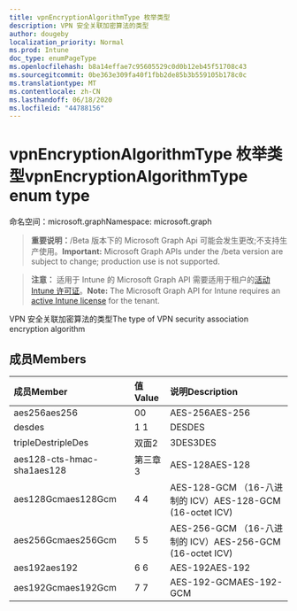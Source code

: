 ```yaml
---
title: vpnEncryptionAlgorithmType 枚举类型
description: VPN 安全关联加密算法的类型
author: dougeby
localization_priority: Normal
ms.prod: Intune
doc_type: enumPageType
ms.openlocfilehash: b8a14effae7c95605529c0d0b12eb45f51708c43
ms.sourcegitcommit: 0be363e309fa40f1fbb2de85b3b559105b178c0c
ms.translationtype: MT
ms.contentlocale: zh-CN
ms.lasthandoff: 06/18/2020
ms.locfileid: "44788156"
---
```

# <a name="vpnencryptionalgorithmtype-enum-type"></a><span data-ttu-id="590bf-103">vpnEncryptionAlgorithmType 枚举类型</span><span class="sxs-lookup"><span data-stu-id="590bf-103">vpnEncryptionAlgorithmType enum type</span></span>

<span data-ttu-id="590bf-104">命名空间：microsoft.graph</span><span class="sxs-lookup"><span data-stu-id="590bf-104">Namespace: microsoft.graph</span></span>

> <span data-ttu-id="590bf-105">**重要说明：**/Beta 版本下的 Microsoft Graph Api 可能会发生更改;不支持生产使用。</span><span class="sxs-lookup"><span data-stu-id="590bf-105">**Important:** Microsoft Graph APIs under the /beta version are subject to change; production use is not supported.</span></span>

> <span data-ttu-id="590bf-106">**注意：** 适用于 Intune 的 Microsoft Graph API 需要适用于租户的[活动 Intune 许可证](https://go.microsoft.com/fwlink/?linkid=839381)。</span><span class="sxs-lookup"><span data-stu-id="590bf-106">**Note:** The Microsoft Graph API for Intune requires an [active Intune license](https://go.microsoft.com/fwlink/?linkid=839381) for the tenant.</span></span>

<span data-ttu-id="590bf-107">VPN 安全关联加密算法的类型</span><span class="sxs-lookup"><span data-stu-id="590bf-107">The type of VPN security association encryption algorithm</span></span>

## <a name="members"></a><span data-ttu-id="590bf-108">成员</span><span class="sxs-lookup"><span data-stu-id="590bf-108">Members</span></span>
|<span data-ttu-id="590bf-109">成员</span><span class="sxs-lookup"><span data-stu-id="590bf-109">Member</span></span>|<span data-ttu-id="590bf-110">值</span><span class="sxs-lookup"><span data-stu-id="590bf-110">Value</span></span>|<span data-ttu-id="590bf-111">说明</span><span class="sxs-lookup"><span data-stu-id="590bf-111">Description</span></span>|
|:---|:---|:---|
|<span data-ttu-id="590bf-112">aes256</span><span class="sxs-lookup"><span data-stu-id="590bf-112">aes256</span></span>|<span data-ttu-id="590bf-113">0</span><span class="sxs-lookup"><span data-stu-id="590bf-113">0</span></span>|<span data-ttu-id="590bf-114">AES-256</span><span class="sxs-lookup"><span data-stu-id="590bf-114">AES-256</span></span>|
|<span data-ttu-id="590bf-115">des</span><span class="sxs-lookup"><span data-stu-id="590bf-115">des</span></span>|<span data-ttu-id="590bf-116">1 </span><span class="sxs-lookup"><span data-stu-id="590bf-116">1</span></span>|<span data-ttu-id="590bf-117">DES</span><span class="sxs-lookup"><span data-stu-id="590bf-117">DES</span></span>|
|<span data-ttu-id="590bf-118">tripleDes</span><span class="sxs-lookup"><span data-stu-id="590bf-118">tripleDes</span></span>|<span data-ttu-id="590bf-119">双面</span><span class="sxs-lookup"><span data-stu-id="590bf-119">2</span></span>|<span data-ttu-id="590bf-120">3DES</span><span class="sxs-lookup"><span data-stu-id="590bf-120">3DES</span></span>|
|<span data-ttu-id="590bf-121">aes128-cts-hmac-sha1</span><span class="sxs-lookup"><span data-stu-id="590bf-121">aes128</span></span>|<span data-ttu-id="590bf-122">第三章</span><span class="sxs-lookup"><span data-stu-id="590bf-122">3</span></span>|<span data-ttu-id="590bf-123">AES-128</span><span class="sxs-lookup"><span data-stu-id="590bf-123">AES-128</span></span>|
|<span data-ttu-id="590bf-124">aes128Gcm</span><span class="sxs-lookup"><span data-stu-id="590bf-124">aes128Gcm</span></span>|<span data-ttu-id="590bf-125">4 </span><span class="sxs-lookup"><span data-stu-id="590bf-125">4</span></span>|<span data-ttu-id="590bf-126">AES-128-GCM （16-八进制的 ICV）</span><span class="sxs-lookup"><span data-stu-id="590bf-126">AES-128-GCM (16-octet ICV)</span></span>|
|<span data-ttu-id="590bf-127">aes256Gcm</span><span class="sxs-lookup"><span data-stu-id="590bf-127">aes256Gcm</span></span>|<span data-ttu-id="590bf-128">5 </span><span class="sxs-lookup"><span data-stu-id="590bf-128">5</span></span>|<span data-ttu-id="590bf-129">AES-256-GCM （16-八进制的 ICV）</span><span class="sxs-lookup"><span data-stu-id="590bf-129">AES-256-GCM (16-octet ICV)</span></span>|
|<span data-ttu-id="590bf-130">aes192</span><span class="sxs-lookup"><span data-stu-id="590bf-130">aes192</span></span>|<span data-ttu-id="590bf-131">6 </span><span class="sxs-lookup"><span data-stu-id="590bf-131">6</span></span>|<span data-ttu-id="590bf-132">AES-192</span><span class="sxs-lookup"><span data-stu-id="590bf-132">AES-192</span></span>|
|<span data-ttu-id="590bf-133">aes192Gcm</span><span class="sxs-lookup"><span data-stu-id="590bf-133">aes192Gcm</span></span>|<span data-ttu-id="590bf-134">7 </span><span class="sxs-lookup"><span data-stu-id="590bf-134">7</span></span>|<span data-ttu-id="590bf-135">AES-192-GCM</span><span class="sxs-lookup"><span data-stu-id="590bf-135">AES-192-GCM</span></span>|



